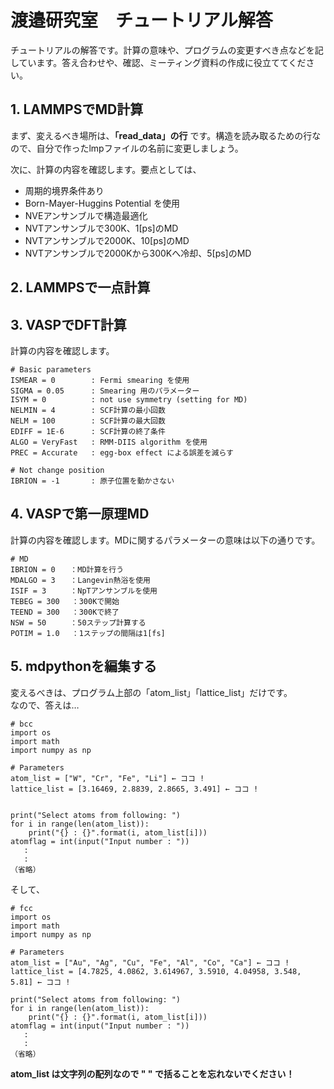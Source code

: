 # 渡邉研究室　チュートリアル解答  
チュートリアルの解答です。計算の意味や、プログラムの変更すべき点などを記しています。答え合わせや、確認、ミーティング資料の作成に役立ててください。

## 1. LAMMPSでMD計算
まず、変えるべき場所は、__「read_data」の行__ です。構造を読み取るための行なので、自分で作ったlmpファイルの名前に変更しましょう。

次に、計算の内容を確認します。要点としては、
 - 周期的境界条件あり
 - Born-Mayer-Huggins Potential を使用
 - NVEアンサンブルで構造最適化
 - NVTアンサンブルで300K、1[ps]のMD
 - NVTアンサンブルで2000K、10[ps]のMD
 - NVTアンサンブルで2000Kから300Kへ冷却、5[ps]のMD

## 2. LAMMPSで一点計算

## 3. VASPでDFT計算
計算の内容を確認します。

    # Basic parameters
    ISMEAR = 0        : Fermi smearing を使用
    SIGMA = 0.05      : Smearing 用のパラメーター
    ISYM = 0          : not use symmetry (setting for MD)
    NELMIN = 4        : SCF計算の最小回数
    NELM = 100        : SCF計算の最大回数
    EDIFF = 1E-6      : SCF計算の終了条件
    ALGO = VeryFast   : RMM-DIIS algorithm を使用
    PREC = Accurate   : egg-box effect による誤差を減らす

    # Not change position
    IBRION = -1       : 原子位置を動かさない

## 4. VASPで第一原理MD
計算の内容を確認します。MDに関するパラメーターの意味は以下の通りです。

    # MD
    IBRION = 0　　：MD計算を行う
    MDALGO = 3　　：Langevin熱浴を使用
    ISIF = 3　　  ：NpTアンサンブルを使用
    TEBEG = 300　 ：300Kで開始
    TEEND = 300　 ：300Kで終了
    NSW = 50 　　 ：50ステップ計算する
    POTIM = 1.0　 ：1ステップの間隔は1[fs]

## 5. mdpythonを編集する
変えるべきは、プログラム上部の「atom_list」「lattice_list」だけです。  
なので、答えは…

    # bcc
    import os
    import math
    import numpy as np

    # Parameters
    atom_list = ["W", "Cr", "Fe", "Li"] ← ココ !
    lattice_list = [3.16469, 2.8839, 2.8665, 3.491] ← ココ !


    print("Select atoms from following: ")
    for i in range(len(atom_list)):
        print("{} : {}".format(i, atom_list[i]))
    atomflag = int(input("Input number : "))
       :
       :
    （省略）

そして、

    # fcc
    import os
    import math
    import numpy as np

    # Parameters
    atom_list = ["Au", "Ag", "Cu", "Fe", "Al", "Co", "Ca"] ← ココ !
    lattice_list = [4.7825, 4.0862, 3.614967, 3.5910, 4.04958, 3.548, 5.81] ← ココ !

    print("Select atoms from following: ")
    for i in range(len(atom_list)):
        print("{} : {}".format(i, atom_list[i]))
    atomflag = int(input("Input number : "))
       :
       :
    （省略）

__atom_list は文字列の配列なので " " で括ることを忘れないでください！__
